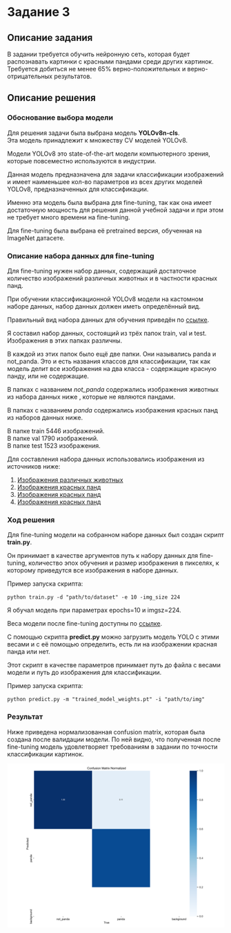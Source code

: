 # Задание 3
## Описание задания
В задании требуется обучить нейронную сеть, которая будет распознавать
картинки с красными пандами среди других картинок.\
Требуется добиться не менее 65% верно-положительных и верно-отрицательных результатов.
## Описание решения
### Обоснование выбора модели
Для решения задачи была выбрана модель **YOLOv8n-cls**.\
Эта модель принадлежит к множеству CV моделей YOLOv8.

Модели YOLOv8 это state-of-the-art модели компьютерного зрения,
которые повсеместно используются в индустрии.

Данная модель предназначена для задачи классификации изображений
и имеет наименьшее кол-во параметров из всех других моделей
YOLOv8, предназначенных для классификации.

Именно эта модель была выбрана для fine-tuning, так как она имеет
достаточную мощность для решения данной учебной задачи и при этом
не требует много времени на fine-tuning.

Для fine-tuning была выбрана её pretrained версия, обученная на
ImageNet датасете.
### Описание набора данных для fine-tuning
Для fine-tuning нужен набор данных, содержащий достаточное количество
изображений различных животных и в частности красных панд.

При обучении классификационной YOLOv8 модели на кастомном наборе данных,
набор данных должен иметь определённый вид.

Правильный вид набора данных для обучения приведён по 
[ссылке](https://docs.ultralytics.com/datasets/classify/).

Я составил набор данных, состоящий из трёх папок train, val и test.
Изображения в этих папках различны.


В каждой из этих папок было ещё две папки. Они назывались panda и not_panda.
Это и есть названия классов для классификации, так как модель делит все
изображения на два класса - содержащие красную панду, или не содержащие.

В папках с названием *not_panda* содержались изображения животных из набора данных ниже
, которые не являются пандами.

В папках с названием *panda* содержались изображения красных панд из наборов данных ниже.

В папке train 5446 изображений.\
В папке val 1790 изображений.\
В папке test 1523 изображения.

Для составления набора данных использовались изображения из источников ниже:
1. [Изображения различных животных](https://www.kaggle.com/datasets/alessiocorrado99/animals10/data)
2. [Изображения красных панд](https://universe.roboflow.com/mauriziot/redpanda/dataset/1)
3. [Изображения красных панд](https://universe.roboflow.com/object-detectionred-pandali-qiuyang/red-panda-zzk0j/dataset/1)
4. [Изображения красных панд](https://universe.roboflow.com/yo-tqhqy/cosmetic-t84yi)

### Ход решения
Для fine-tuning модели на собранном наборе данных был создан скрипт **train.py**.

Он принимает в качестве аргументов путь к набору данных для fine-tuning,
количество эпох обучения и размер изображения в пикселях, к которому
приведутся все изображения в наборе данных.

Пример запуска скрипта:

```
python train.py -d "path/to/dataset" -e 10 -img_size 224
```

Я обучал модель при параметрах epochs=10 и imgsz=224.

Веса модели после fine-tuning доступны по [ссылке](https://drive.google.com/file/d/1rs8TCPFwoKP_fbFV8k5tzvI2tHHLynB4/view?usp=sharing).

С помощью скрипта **predict.py** можно загрузить модель YOLO с этими весами
и с её помощью определить, есть ли на изображении красная панда или нет.

Этот скрипт в качестве параметров принимает путь до файла с весами модели и
путь до изображения для классификации.

Пример запуска скрипта:

```
python predict.py -m "trained_model_weights.pt" -i "path/to/img"
```

### Результат

Ниже приведена нормализованная confusion matrix, которая была
создана после валидации модели. По ней видно, что полученная
после fine-tuning модель удовлетворяет требованиям в задании
по точности классификации картинок.

![alt text](confusion_matrix_normalized.png)